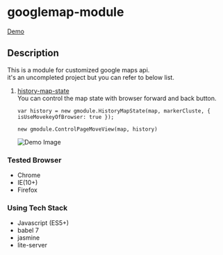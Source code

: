 # googlemap-module

[Demo](https://luke-hanwook.github.io/googlemap-module)

## Description  
This is a module for customized google maps api.  
it's an uncompleted project but you can refer to below list.

1. [history-map-state](https://github.com/luke-hanwook/googlemap-module/tree/master/src/history-map-state)  
    You can control the map state with browser forward and back button.  
    ```
    var history = new gmodule.HistoryMapState(map, markerCluste, { isUseMovekeyOfBrowser: true });

    new gmodule.ControlPageMoveView(map, history)
    ```
    ![Demo Image](./img/googlemapstate.git?raw=true)

### Tested Browser
- Chrome
- IE(10+)
- Firefox

### Using Tech Stack
- Javascript (ES5+)
- babel 7
- jasmine
- lite-server